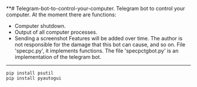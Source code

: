 **# Telegram-bot-to-control-your-computer.
Telegram bot to control your computer. At the moment there are functions: 

+ Computer shutdown.
+ Output of all computer processes.
+ Sending a screenshot Features will be added over time. 
The author is not responsible for the damage that this bot can cause, and so on.
File 'specpc.py', it implements functions. 
The file 'specpctgbot.py' is an implementation of the telegram bot.
****

```
pip install psutil
pip install pyautogui
```
